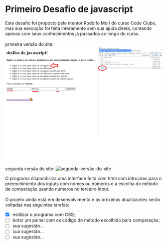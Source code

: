 <h1>Primeiro Desafio de javascript</h1>

<p> Este desafio foi proposto pelo mentor Rodolfo Mori do curso Code Clube, mas sua execução foi feita interamente sem sua ajuda direta, contando apenas com seus conhecimentos já passados ao longo do curso.
<br>
<br>
<label>
primeira versão do site:
<img src="./Imagem-Programa.png" alt="primeira=versão-do-site">
</label>
<br>
<br>
<label>
segunda versão do site:
<img src="./segunda versão.png" alt="segunda-versão-do-site">
</label>

<p> O programa disponibiliza uma interface feita com html com intruções para o preenchimento dos inputs com nomes ou números e a escolha do método de comparação usando números no terceiro input.
<br>
<br>
O projeto ainda está em desenvolvimento e as próximas atualizações serão voltadas nas seguintes tarefas:

- [x] estilizar o programa com CSS;
- [ ] botar um painel com os código do método escolhido para comparação;
- [ ] sua sugestão...
- [ ] sua sugestão...
- [ ] sua sugestão...
